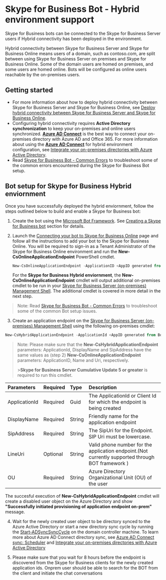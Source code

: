 # Skype for Business Bot - Hybrid environment support

Skype for Business bots can be connected to the Skype for Business Server users if Hybrid connectivity has been deployed in the environment. 

Hybrid connectivity between Skype for Business Server and Skype for Business Online means users of a domain, such as contoso.com, are split between using Skype for Business Server on premises and Skype for Business Online. Some of the domain users are homed on premises, and some users are homed online. Bots will be configured as online users reachable by the on-premises users.  

## Getting started 

- For more information about how to deploy hybrid connectivity between Skype for Business Server and Skype for Business Online, see [Deploy hybrid connectivity between Skype for Business Server and Skype for Business Online](https://technet.microsoft.com/en-us/library/jj204669.aspx). 
- Configuring hybrid connectivity requires **Active Directory synchronization** to keep your on-premises and online users synchronized.  **[Azure AD Connect](https://docs.microsoft.com/en-us/azure/active-directory/connect/active-directory-aadconnect)** is the best way to connect your on-premises directory with Azure AD and Office 365. For more information about using the **[Azure AD Connect](https://docs.microsoft.com/en-us/azure/active-directory/connect/active-directory-aadconnect)** for hybrid environment configuration, see [Integrate your on-premises directories with Azure Active Directory](https://docs.microsoft.com/en-us/azure/active-directory/connect/active-directory-aadconnect).
- Read [Skype for Business Bot - Common Errors](./Bot-Common-Errors.md) to troubleshoot some of the common errors encountered during the Skype for Business Bot setup.


## Bot setup for Skype for Business Hybrid enviornment 

Once you have successfully deployed the hybrid enviornment, follow the steps outlined below to build and enable a Skype for Business bot:

1. Create the bot using the [Microsoft Bot Framework](https://dev.botframework.com/). See [Creating a Skype for Business bot](#create-bot) section for details. 

2. Launch the [Connecting your bot to Skype for Business Online](https://skypeappregistration.azurewebsites.net/bot/29415286-5a43-4a00-9dc5-bcbc2ce1f59e) page and follow all the instructions to add your bot to the Skype for Business Online.  You will be required to sign-in as a Tenant Administrator of the Skype for Business Online environment and run the **New-CsOnlineApplicationEndpoint** PowerShell cmdlet.

    ```PowerShell
    New-CsOnlineApplicationEndpoint -ApplicationID <AppID generated from Bot Framework Portal like 41ec7d50-ba91-1208-73ee-136b88859725> -Name <NameOfTheBot> -Uri sip:<bothandle@yourdomain.com>
    ```

    For the **Skype for Business Hybrid enviornment**, the **New-CsOnlineApplicationEndpoint** cmdlet will output additional on-premises cmdlet to be run in your [Skype for Business Server (on-premises) Management Shell](https://technet.microsoft.com/en-us/library/gg398474.aspx). The additional cmdlet is covered in more detail in the next step.

> Note: Read [Skype for Business Bot - Common Errors](./Bot-Common-Errors.md) to troubleshoot some of the common Bot setup issues.</p> 
 
3. Create an application endpoint on the [Skype for Business Server (on-premises) Management Shell](https://technet.microsoft.com/en-us/library/gg398474.aspx) using the following on-premises cmdlet:  

```PowerShell
New-CsHybridApplicationEndpoint -ApplicationId <AppID generated from Bot Framework Portal like 41ec7d50-ba91-1208-73ee-136b88859725> -DisplayName <NameOfTheBot> -SipAddress sip:<bothandle@yourdomain.com> –OU <ou=Redmond,dc=litwareinc,dc=com>
```

> Note: Please make sure that the **New-CsHybridApplicationEndpoint** parameters: ApplicationId, DisplayName and SipAddress have the same values as (step 2) **New-CsOnlineApplicationEndpoint** parameters: ApplicationID, Name and Uri, respectively. 
<br><p>>**Skype for Business Server Cumulative Update 5 or greater** is required to run this cmdlet. </p>

 |**Parameters**|**Required**|**Type**|**Description**|
|:-----|:-----|:-----|:-----|
|ApplicationId|Required|Guid|The ApplicationId or Client Id for which the endpoint is being created|
|DisplayName|Required|String|Friendly name for the application endpoint|
|SipAddress|Required|String|The SipUri for the Endpoint. SIP Uri must be lowercase.|
|LineUri|Optional|String|Valid phone number for the application endpoint.(Not currently supported through BOT framework )|
|OU|Required|String|Azure Directory Organizational Unit (OU) of the user|
 
The succesful execution of **New-CsHybridApplicationEndpoint** cmdlet will create a disabled user object on the Azure Directory and show **"Successfully initiated provisioning of application endpoint on-prem"** message.


4. Wait for the newly created user object to be directory synced to the Azure Active Directory or start a new directory sync cycle by running the [Start-ADSyncSyncCycle](https://docs.microsoft.com/en-us/azure/active-directory/connect/active-directory-aadconnectsync-feature-scheduler#start-the-scheduler) on the domain controller machine. To learn more about Azure AD Connect directory sync, see [Azure AD Connect sync: Scheduler](https://docs.microsoft.com/en-us/azure/active-directory/connect/active-directory-aadconnectsync-feature-scheduler) and [Integrate your on-premises directories with Azure Active Directory](https://docs.microsoft.com/en-us/azure/active-directory/connect/active-directory-aadconnect)

5. Please make sure that you wait for 8 hours before the endpoint is discovered from the Skype for Business clients for the newly created application ids. Onprem user should be able to search for the BOT from the client and initiate the chat conversations 